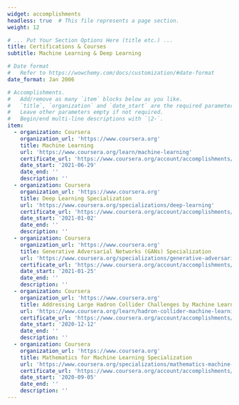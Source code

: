 ```yaml
---
widget: accomplishments
headless: true  # This file represents a page section.
weight: 12

# ... Put Your Section Options Here (title etc.) ...
title: Certifications & Courses
subtitle: Machine Learning & Deep Learning

# Date format
#   Refer to https://wowchemy.com/docs/customization/#date-format
date_format: Jan 2006

# Accomplishments.
#   Add/remove as many `item` blocks below as you like.
#   `title`, `organization` and `date_start` are the required parameters.
#   Leave other parameters empty if not required.
#   Begin/end multi-line descriptions with `|2-`.
item:
  - organization: Coursera
    organization_url: 'https://www.coursera.org'
    title: Machine Learning
    url: 'https://www.coursera.org/learn/machine-learning'
    certificate_url: 'https://www.coursera.org/account/accomplishments/certificate/G5K2YXEWPQPD'
    date_start: '2021-06-29'
    date_end: ''
    description: ''
  - organization: Coursera
    organization_url: 'https://www.coursera.org'
    title: Deep Learning Specialization
    url: 'https://www.coursera.org/specializations/deep-learning'
    certificate_url: 'https://www.coursera.org/account/accomplishments/specialization/certificate/PC5X3Y9PYFC2'
    date_start: '2021-01-02'
    date_end: ''
    description: ''
  - organization: Coursera
    organization_url: 'https://www.coursera.org'
    title: Generative Adversarial Networks (GANs) Specialization
    url: 'https://www.coursera.org/specializations/generative-adversarial-networks-gans'
    certificate_url: 'https://www.coursera.org/account/accomplishments/specialization/certificate/GJ455HGLCUM3'
    date_start: '2021-01-25'
    date_end: ''
    description: ''
  - organization: Coursera
    organization_url: 'https://www.coursera.org'
    title: Addressing Large Hadron Collider Challenges by Machine Learning
    url: 'https://www.coursera.org/learn/hadron-collider-machine-learning?'
    certificate_url: 'https://www.coursera.org/account/accomplishments/certificate/JCTXGCMKGJS8'
    date_start: '2020-12-12'
    date_end: ''
    description: ''
  - organization: Coursera
    organization_url: 'https://www.coursera.org'
    title: Mathematics for Machine Learning Specialization
    url: 'https://www.coursera.org/specializations/mathematics-machine-learning?'
    certificate_url: 'https://www.coursera.org/account/accomplishments/specialization/certificate/FJ5RVR43GMVR'
    date_start: '2020-09-05'
    date_end: ''
    description: ''
---
```

